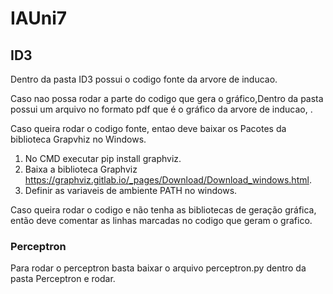 # IAUni7

## ID3
Dentro da pasta ID3 possui o codigo fonte da arvore de inducao.

Caso nao possa rodar a parte do codigo que gera o gráfico,Dentro da pasta possui um arquivo no formato pdf que é o gráfico da arvore de inducao, .

Caso queira rodar o codigo fonte, entao deve baixar os Pacotes da biblioteca Grapvhiz no Windows.
1. No CMD executar pip install graphviz.
2. Baixa a biblioteca Graphviz https://graphviz.gitlab.io/_pages/Download/Download_windows.html.
3. Definir as variaveis de ambiente PATH no windows.

Caso queira rodar o codigo e não tenha as bibliotecas de geração gráfica, então deve comentar as linhas marcadas no codigo que geram o grafico.

### Perceptron
Para rodar o perceptron basta baixar o arquivo perceptron.py dentro da pasta Perceptron e rodar.

